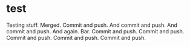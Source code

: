 test
====

Testing stuff. Merged. Commit and push. And commit and push. And commit and push. And again. Bar.
Commit and push. Commit and push. Commit and push. Commit and push. Commit and push. 